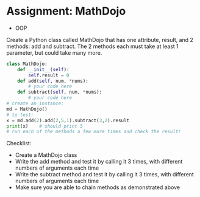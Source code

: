 # Assignment: MathDojo

- OOP

Create a Python class called MathDojo that has one attribute, result, and 2 methods: add and subtract. The 2 methods each must take at least 1 parameter, but could take many more.

```py
class MathDojo:
    def __init__(self):
    	self.result = 0
    def add(self, num, *nums):
    	# your code here
    def subtract(self, num, *nums):
    	# your code here
# create an instance:
md = MathDojo()
# to test:
x = md.add(2).add(2,5,1).subtract(3,2).result
print(x)	# should print 5
# run each of the methods a few more times and check the result!
```

Checklist:

<ul>
    <li>Create a MathDojo class</li>
    <li>Write the add method and test it by calling it 3 times, with different numbers of arguments each time</li>
    <li>Write the subtract method and test it by calling it 3 times, with different numbers of arguments each time</li>
    <li>Make sure you are able to chain methods as demonstrated above</li>
</ul>






